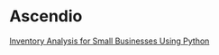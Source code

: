 # Ascendio
[Inventory Analysis for Small Businesses Using Python](https://seekascendio.github.io/home_page/_posts/2024-07-29-Inventory-Analysis-for-Small-Businesses-Using-Python.md)

